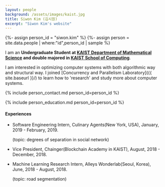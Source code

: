 ```yaml
---
layout: people
background: /assets/images/kaist.jpg
title: Siwon Kim (김시원)
excerpt: "Siwon Kim's website"
---
```


{%- assign person_id = "siwon.kim" %}
{%- assign person = site.data.people | where:"id",person_id | sample %}

I am an **Undergraduate Student at [KAIST Department of Mathematical Science](https://mathsci.kaist.ac.kr) and double majored in [KAIST School of Computing](https://cs.kaist.ac.kr)**.    


I am interested in optimizing computer systems with both algorithmic way and structural way. I joined [Concurrency and Parallelism Laboratory]({{ site.baseurl }}/) to learn how to 'research' and study more about computer systems.



{% include person_contact.md person_id=person_id %}


{% include person_education.md person_id=person_id %}


#### Experiences

- Software Engineering Intern, Culinary Agents(New York, USA), January, 2019 - February, 2019.

  (topic: degrees of separation in social network)

- Vice President, Chainger(Blockchain Academy in KAIST), August, 2018 - December, 2018.

- Machine Learning Research Intern, Alleys Wonderlab(Seoul, Korea), June, 2018 - August, 2018.

  (topic: road segmentation)
